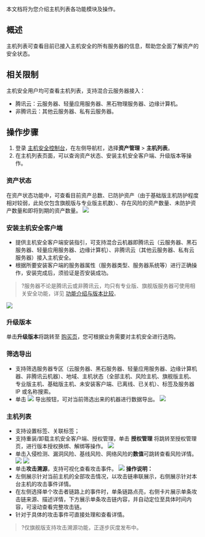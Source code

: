 本文档将为您介绍主机列表各功能模块及操作。

## 概述
主机列表可查看目前已接入主机安全的所有服务器的信息，帮助您全面了解资产的安全状态。

## 相关限制
主机安全用户均可查看主机列表，支持混合云服务器接入：
 - 腾讯云：云服务器、轻量应用服务器、黑石物理服务器、边缘计算机。
 - 非腾讯云：其他云服务器、私有云服务器。


## 操作步骤
1. 登录 [主机安全控制台](https://console.cloud.tencent.com/cwp)，在左侧导航栏，选择**资产管理** > **主机列表**。
2. 在主机列表页面，可以查询资产状态、安装主机安全客户端、升级版本等操作。

### 资产状态
在资产状态功能中，可查看目前资产总数、已防护资产（由于基础版主机防护程度相对较弱，此处仅包含旗舰版与专业版主机数）、存在风险的资产数量、未防护资产数量和即将到期的资产数量。
![](https://qcloudimg.tencent-cloud.cn/raw/d115ee47dedc4d4b7c05a0c86cc3d10f.png)

### 安装主机安全客户端
 -  提供主机安全客户端安装指引，可支持混合云机器即腾讯云（云服务器、黑石服务器、轻量应用服务器、边缘计算机）、非腾讯云（其他云服务器、私有云服务器）接入主机安全。
 -  根据所要安装客户端的服务器属性（服务器类型、服务器系统等）进行正确操作，安装完成后，须验证是否安装成功。
>?服务器不论是腾讯云或非腾讯云，均只有专业版、旗舰版服务器可使用相关安全功能，详见 [功能介绍与版本比较](https://cloud.tencent.com/document/product/296/2222)。
>
![](https://qcloudimg.tencent-cloud.cn/raw/d6b582954c3592eefdddc976bc3a9a29.png)

### 升级版本
单击**升级版本**将跳转至 [购买页](https://buy.cloud.tencent.com/yunjing?ADTAG=cwp.buy.pro.bannerbuypro)，您可根据业务需要对主机安全进行选购。
### 筛选导出
 -  支持筛选服务器专区（云服务器、黑石服务器、轻量应用服务器、边缘计算机器、非腾讯云机器）、地域、主机状态（全部主机、风险主机、旗舰版主机、专业版主机、基础版主机、未安装客户端、已离线、已关机）、标签及服务器 IP 或名称搜索。
 -  单击 ![](https://main.qcloudimg.com/raw/8d95063be0c6cb229a33d77aebfba182.png) 导出按钮，可对当前筛选出来的机器进行数据导出。
![](https://qcloudimg.tencent-cloud.cn/raw/8818d98aa8173d8f05ef8abc76080b28.png)

### 主机列表
 - 支持设置标签、关联标签；
 - 支持重装/卸载主机安全客户端、授权管理，单击 **授权管理** 将跳转至授权管理页，进行版本授权换绑、解绑等操作。
  ![](https://qcloudimg.tencent-cloud.cn/raw/3f752cf61dc4390a8dc2379334cf11b8.png)
 - 单击入侵检测、漏洞风险、基线风险、网络风险的**数值**可跳转查看风险详情。
![](https://qcloudimg.tencent-cloud.cn/raw/7056edf4c70e336de11f1c4df23ffd01.png)
![](https://qcloudimg.tencent-cloud.cn/raw/7bff9ac6a3780a57239dc64f81f0c229.png)
 - 单击**攻击溯源**，支持可视化查看攻击事件。
![](https://qcloudimg.tencent-cloud.cn/raw/60bc9be4ab29f829efa5c5b0b4534faa.png)
**操作说明：**
  - 左侧展示针对当前主机的全部攻击情况，以攻击链串联展示，右侧展示针对本台主机的攻击事件详情。
  - 在左侧选择单个攻击者链路上的事件时，单条链路点亮，右侧卡片展示单条攻击链来源、描述详情，下方展示单条攻击链内容，并自动定位至具体时间内容，可滚动查看完整攻击链。
  - 针对于具体的攻击事件可直接处理和查看详情。
>?仅旗舰版支持攻击溯源功能，正逐步灰度发布中。
>

